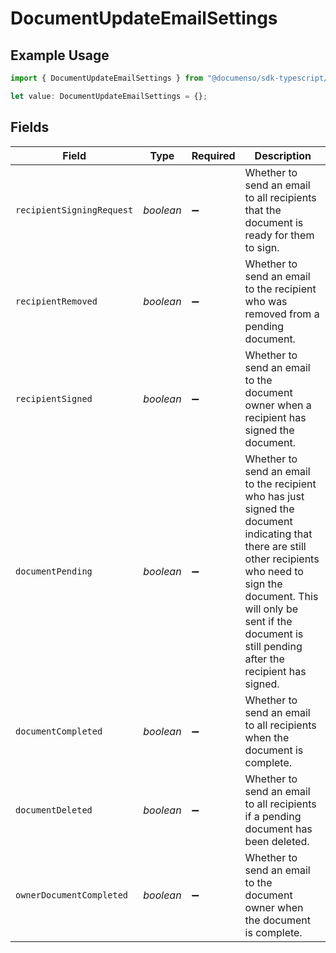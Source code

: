 # DocumentUpdateEmailSettings

## Example Usage

```typescript
import { DocumentUpdateEmailSettings } from "@documenso/sdk-typescript/models/operations";

let value: DocumentUpdateEmailSettings = {};
```

## Fields

| Field                                                                                                                                                                                                                                              | Type                                                                                                                                                                                                                                               | Required                                                                                                                                                                                                                                           | Description                                                                                                                                                                                                                                        |
| -------------------------------------------------------------------------------------------------------------------------------------------------------------------------------------------------------------------------------------------------- | -------------------------------------------------------------------------------------------------------------------------------------------------------------------------------------------------------------------------------------------------- | -------------------------------------------------------------------------------------------------------------------------------------------------------------------------------------------------------------------------------------------------- | -------------------------------------------------------------------------------------------------------------------------------------------------------------------------------------------------------------------------------------------------- |
| `recipientSigningRequest`                                                                                                                                                                                                                          | *boolean*                                                                                                                                                                                                                                          | :heavy_minus_sign:                                                                                                                                                                                                                                 | Whether to send an email to all recipients that the document is ready for them to sign.                                                                                                                                                            |
| `recipientRemoved`                                                                                                                                                                                                                                 | *boolean*                                                                                                                                                                                                                                          | :heavy_minus_sign:                                                                                                                                                                                                                                 | Whether to send an email to the recipient who was removed from a pending document.                                                                                                                                                                 |
| `recipientSigned`                                                                                                                                                                                                                                  | *boolean*                                                                                                                                                                                                                                          | :heavy_minus_sign:                                                                                                                                                                                                                                 | Whether to send an email to the document owner when a recipient has signed the document.                                                                                                                                                           |
| `documentPending`                                                                                                                                                                                                                                  | *boolean*                                                                                                                                                                                                                                          | :heavy_minus_sign:                                                                                                                                                                                                                                 | Whether to send an email to the recipient who has just signed the document indicating that there are still other recipients who need to sign the document. This will only be sent if the document is still pending after the recipient has signed. |
| `documentCompleted`                                                                                                                                                                                                                                | *boolean*                                                                                                                                                                                                                                          | :heavy_minus_sign:                                                                                                                                                                                                                                 | Whether to send an email to all recipients when the document is complete.                                                                                                                                                                          |
| `documentDeleted`                                                                                                                                                                                                                                  | *boolean*                                                                                                                                                                                                                                          | :heavy_minus_sign:                                                                                                                                                                                                                                 | Whether to send an email to all recipients if a pending document has been deleted.                                                                                                                                                                 |
| `ownerDocumentCompleted`                                                                                                                                                                                                                           | *boolean*                                                                                                                                                                                                                                          | :heavy_minus_sign:                                                                                                                                                                                                                                 | Whether to send an email to the document owner when the document is complete.                                                                                                                                                                      |
